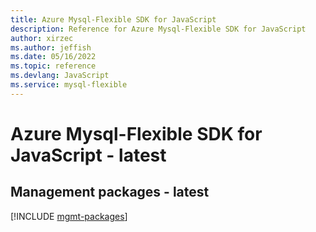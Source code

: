 ```yaml
---
title: Azure Mysql-Flexible SDK for JavaScript
description: Reference for Azure Mysql-Flexible SDK for JavaScript
author: xirzec
ms.author: jeffish
ms.date: 05/16/2022
ms.topic: reference
ms.devlang: JavaScript
ms.service: mysql-flexible
---
```

# Azure Mysql-Flexible SDK for JavaScript - latest
## Management packages - latest
[!INCLUDE [mgmt-packages](mysql-flexible-mgmt-index.md)]
